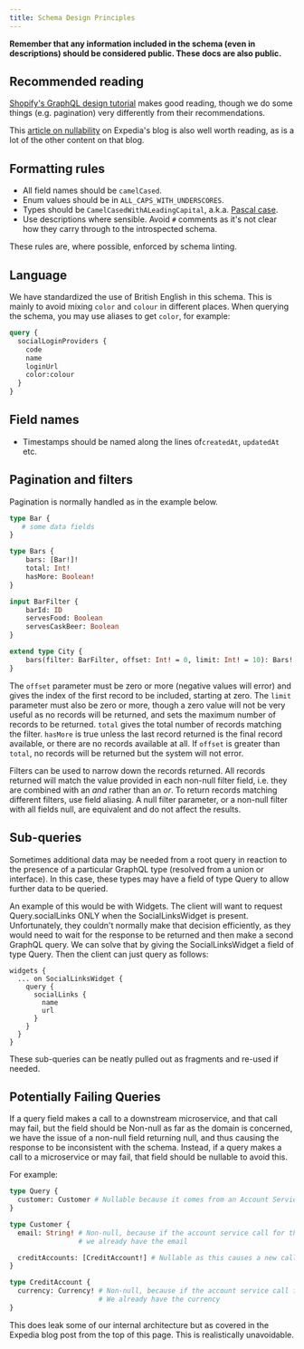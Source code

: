 ```yaml
---
title: Schema Design Principles
---
```


**Remember that any information included in the schema (even in descriptions) should be considered public. These docs are also public.**

## Recommended reading

[Shopify's GraphQL design tutorial](https://github.com/Shopify/graphql-design-tutorial/blob/master/TUTORIAL.md) makes good reading, though we do some things (e.g. pagination) very differently from their recommendations.

This [article on nullability](https://medium.com/expedia-group-tech/nullability-in-graphql-b8d06fbd8a3c) on Expedia's blog is also well worth reading, as is a lot of the other content on that blog.

## Formatting rules

* All field names should be `camelCased`.
* Enum values should be in `ALL_CAPS_WITH_UNDERSCORES`.
* Types should be `CamelCasedWithALeadingCapital`, a.k.a. [Pascal case](https://en.wikipedia.org/wiki/Camel_case).
* Use descriptions where sensible. Avoid `#` comments as it's not clear how they carry through to the introspected schema.

These rules are, where possible, enforced by schema linting.

## Language

We have standardized the use of British English in this schema.
This is mainly to avoid mixing `color` and `colour` in different places.
When querying the schema, you may use aliases to get `color`, for example:

```graphql
query {
  socialLoginProviders {
    code
    name
    loginUrl
    color:colour
  }
}
```

## Field names

* Timestamps should be named along the lines of`createdAt`, `updatedAt` etc.

## Pagination and filters

Pagination is normally handled as in the example below.

```graphql
type Bar {
   # some data fields
}

type Bars {
    bars: [Bar!]!
    total: Int!
    hasMore: Boolean!
}

input BarFilter {
    barId: ID
    servesFood: Boolean
    servesCaskBeer: Boolean
}

extend type City {
    bars(filter: BarFilter, offset: Int! = 0, limit: Int! = 10): Bars!
}
```

The `offset` parameter must be zero or more (negative values will error) and gives the index of the first record to be included, starting at zero. The `limit` parameter must also be zero or more, though a zero value will not be very useful as no records will be returned, and sets the maximum number of records to be returned. `total` gives the total number of records matching the filter. `hasMore` is true unless the last record returned is the final record available, or there are no records available at all. If `offset` is greater than `total`, no records will be returned but the system will not error.

Filters can be used to narrow down the records returned. All records returned will match the value provided in each non-null filter field, i.e. they are combined with an *and* rather than an *or*. To return records matching different filters, use field aliasing. A null filter parameter, or a non-null filter with all fields null, are equivalent and do not affect the results.

## Sub-queries

Sometimes additional data may be needed from a root query in reaction to the presence of a particular GraphQL type (resolved from a union or interface).  In this case, these types may have a field of type Query to allow further data to be queried.

An example of this would be with Widgets.  The client will want to request Query.socialLinks ONLY when the SocialLinksWidget is present.  Unfortunately, they couldn't normally make that decision efficiently, as they would need to wait for the response to be returned and then make a second GraphQL query.  We can solve that by giving the SocialLinksWidget a field of type Query.  Then the client can just query as follows:

```
widgets {
  ... on SocialLinksWidget {
    query {
      socialLinks {
        name
        url
      }
    }
  }
}
```

These sub-queries can be neatly pulled out as fragments and re-used if needed.

## Potentially Failing Queries

If a query field makes a call to a downstream microservice, and that call may fail, but the field should be Non-null as far as the domain is concerned, we have the issue of a non-null field returning null, and thus causing the response to be inconsistent with the schema.  Instead, if a query makes a call to a microservice or may fail, that field should be nullable to avoid this.

For example:

```graphql
type Query {
  customer: Customer # Nullable because it comes from an Account Service
}

type Customer {
  email: String! # Non-null, because if the account service call for the customer succeeded, 
                 # we already have the email

  creditAccounts: [CreditAccount!] # Nullable as this causes a new call to Account Service which might fail
}

type CreditAccount {
  currency: Currency! # Non-null, because if the account service call for credit accounts succeeded
                      # We already have the currency
}
```

This does leak some of our internal architecture but as covered in the Expedia blog post from the top of this page. This is realistically unavoidable. 
